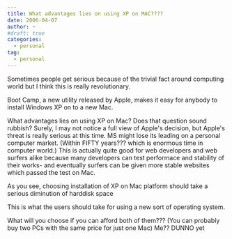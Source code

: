 ```yaml
---
title: What advantages lies on using XP on MAC????
date: 2006-04-07
author: ~
#draft: true
categories:
  - personal
tag:
  - personal
---
```




Sometimes people get serious because of the trivial fact around computing world but I think this is really revolutionary.

Boot Camp, a new utility released by Apple, makes it easy for anybody to install Windows XP on to a new Mac. 

What advantages lies on using XP on Mac? Does that question sound  rubbish? Surely, I may not notice a full view of Apple's decision, but Apple's threat is really serious at this time. MS might lose its leading on a personal computer market. (Within FIFTY years??? which is enormous time in computer world.)
This is actually quite good for web developers and web surfers alike because many developers can test performace and stability of their works- and eventually surfers can be given more stable websites which passed the test on Mac.

As you see, choosing installation of XP on Mac platform should take a serious diminution of harddisk space

This is what the users should take for using a new sort of operating system. 

What will you choose if you can afford both of them??? (You can probably buy two PCs with the same price for just one Mac)
Me??
DUNNO yet


 






